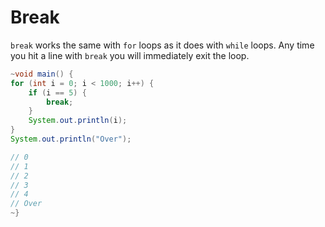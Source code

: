 # Break

`break` works the same with `for` loops as it does with `while` loops.
Any time you hit a line with `break` you will immediately exit the loop.

```java
~void main() {
for (int i = 0; i < 1000; i++) {
    if (i == 5) {
        break;
    }
    System.out.println(i);
}
System.out.println("Over");

// 0
// 1
// 2
// 3
// 4
// Over
~}
```

